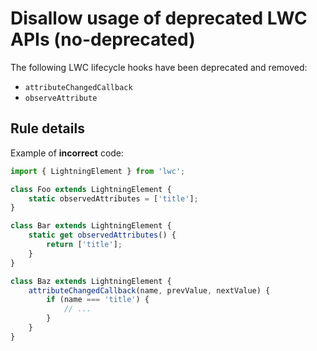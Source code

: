 # Disallow usage of deprecated LWC APIs (no-deprecated)

The following LWC lifecycle hooks have been deprecated and removed:

-   `attributeChangedCallback`
-   `observeAttribute`

## Rule details

Example of **incorrect** code:

```js
import { LightningElement } from 'lwc';

class Foo extends LightningElement {
    static observedAttributes = ['title'];
}

class Bar extends LightningElement {
    static get observedAttributes() {
        return ['title'];
    }
}

class Baz extends LightningElement {
    attributeChangedCallback(name, prevValue, nextValue) {
        if (name === 'title') {
            // ...
        }
    }
}
```
